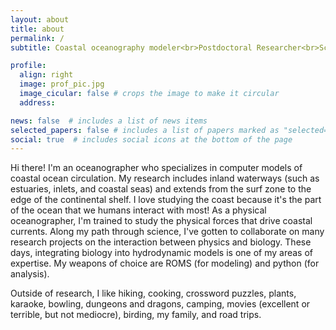 ```yaml
---
layout: about
title: about
permalink: /
subtitle: Coastal oceanography modeler<br>Postdoctoral Researcher<br>Scripps Institution of Oceanography

profile:
  align: right
  image: prof_pic.jpg
  image_cicular: false # crops the image to make it circular
  address:

news: false  # includes a list of news items
selected_papers: false # includes a list of papers marked as "selected={true}"
social: true  # includes social icons at the bottom of the page
---
```


Hi there! I'm an oceanographer who specializes in computer models of coastal ocean circulation. My research includes inland waterways (such as estuaries, inlets, and coastal seas) and extends from the surf zone to the edge of the continental shelf. I love studying the coast because it's the part of the ocean that we humans interact with most! As a physical oceanographer, I'm trained to study the physical forces that drive coastal currents. Along my path through science, I've gotten to collaborate on many research projects on the interaction between physics and biology. These days, integrating biology into hydrodynamic models is one of my areas of expertise. My weapons of choice are ROMS (for modeling) and python (for analysis).

 Outside of research, I like hiking, cooking, crossword puzzles, plants, karaoke, bowling, dungeons and dragons, camping, movies (excellent or terrible, but not mediocre), birding, my family, and road trips.
